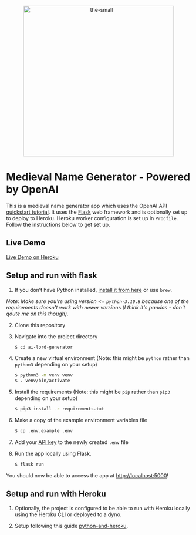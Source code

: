 <p align="center">
<img width="410" alt="the-small" src="https://user-images.githubusercontent.com/14722995/206960778-a66af496-bed0-440e-8d0e-8ada872d7236.png">
</p>

# Medieval Name Generator - Powered by OpenAI

This is a medieval name generator app which uses the OpenAI API [quickstart tutorial](https://beta.openai.com/docs/quickstart). It uses the [Flask](https://flask.palletsprojects.com/en/2.0.x/) web framework and is optionally set up to deploy to Heroku. Heroku worker configuration is set up in `Procfile`. Follow the instructions below to get set up.

## Live Demo
[Live Demo on Heroku](https://stormy-anchorage-84211.herokuapp.com/)

## Setup and run with flask

1. If you don’t have Python installed, [install it from here](https://www.python.org/downloads/) or use `brew`.

*Note: Make sure you're using version <= `python-3.10.8` because one of the requirements doesn't work with newer versions (I think it's pandas - don't qoute me on this though).*

2. Clone this repository

3. Navigate into the project directory

   ```bash
   $ cd ai-lord-generator
   ```

4. Create a new virtual environment (Note: this might be `python` rather than `python3` depending on your setup)

   ```bash
   $ python3 -m venv venv
   $ . venv/bin/activate
   ```

5. Install the requirements (Note: this might be `pip` rather than `pip3` depending on your setup)

   ```bash
   $ pip3 install -r requirements.txt
   ```

6. Make a copy of the example environment variables file

   ```bash
   $ cp .env.example .env
   ```

7. Add your [API key](https://beta.openai.com/account/api-keys) to the newly created `.env` file

8. Run the app locally using Flask.

   ```bash
   $ flask run
   ```
   
You should now be able to access the app at [http://localhost:5000](http://localhost:5000)!


## Setup and run with Heroku

1. Optionally, the project is configured to be able to run with Heroku locally using the Heroku CLI or deployed to a dyno.

2. Setup following this guide [python-and-heroku](https://devcenter.heroku.com/articles/getting-started-with-python).
